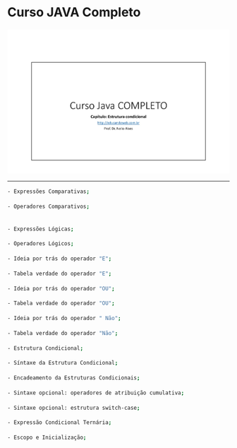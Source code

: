 # Curso JAVA Completo

###

<div align="center">
<img width="1212" alt="Screen Shot 2022-07-21 at 22 39 08" src="https://github.com/MaiaraSanto/Curso-JAVA/blob/main/Java.jpg">
 </div>
 
 ***

```bash
- Expressões Comparativas;

- Operadores Comparativos;


- Expressões Lógicas;

- Operadores Lógicos;

- Ideia por trás do operador "E";

- Tabela verdade do operador "E";

- Ideia por trás do operador "OU";

- Tabela verdade do operador "OU";

- Ideia por trás do operador " Não";

- Tabela verdade do operador "Não";

- Estrutura Condicional;

- Síntaxe da Estrutura Condicional;

- Encadeamento da Estruturas Condicionais;

- Sintaxe opcional: operadores de atribuição cumulativa;

- Sintaxe opcional: estrutura switch-case;

- Expressão Condicional Ternária;

- Escopo e Inicialização;
```




